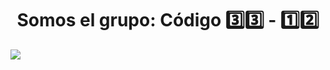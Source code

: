 <div align="center">
<h1 align="center"> Somos el grupo: Código 3️⃣3️⃣ - 1️⃣2️⃣ </h1>
</div>
<img src="https://user-images.githubusercontent.com/135768992/264492782-dc0b4883-c23e-4a06-8fb4-2f0b4ed5d475.png">
